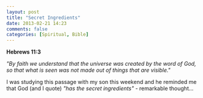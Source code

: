 ```yaml
---
layout: post
title: "Secret Ingredients"
date: 2013-02-21 14:23
comments: false
categories: [Spiritual, Bible]
---
```

**Hebrews 11:3**

*"By faith we understand that the universe was created by the word of God, so that what is seen was not made out of things that are visible."*

I was studying this passage with my son this weekend and he reminded me that God (and I quote) *"has the secret ingredients"* - remarkable thought...
